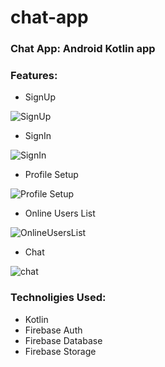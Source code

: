 # chat-app

### Chat App: Android Kotlin app

### Features:
- SignUp

![SignUp](https://user-images.githubusercontent.com/83831759/197494577-e0087927-a622-4748-afbb-37dac6ce8df8.png)

- SignIn

![SignIn](https://user-images.githubusercontent.com/83831759/197495159-045738b1-e40f-46e0-a365-6672daa1b10d.png)


- Profile Setup

![Profile Setup](https://user-images.githubusercontent.com/83831759/197495247-616ae877-ad6d-4966-bc64-2b05218db1dd.png)

- Online Users List

![OnlineUsersList](https://user-images.githubusercontent.com/83831759/197495585-dd35a17f-9de1-43c3-bbe9-9460f9c49b77.png)

- Chat

![chat](https://user-images.githubusercontent.com/83831759/197495304-9ab2f56f-8518-4a91-8961-b5f6d7cfaf7c.png)


### Technoligies Used:
- Kotlin
- Firebase Auth
- Firebase Database
- Firebase Storage
